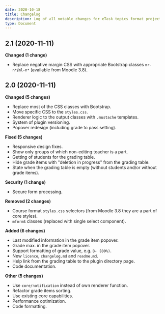 ```yaml
---
date: 2020-10-18
title: Changelog
description: Log of all notable changes for eTask topics format project.
type: Document
---
```


## 2.1 (2020-11-11)

**Changed (1 change)**

- Replace negative margin CSS with appropriate Bootstrap classes `mr-n*`/`ml-n*` (available from Moodle 3.8).

## 2.0 (2020-11-11)

**Changed (5 changes)**

- Replace most of the CSS classes with Bootstrap.
- Move specific CSS to the `styles.css`.
- Renderer logic to the output classes with `.mustache` templates.
- System of plugin versioning.
- Popover redesign (including grade to pass setting).

**Fixed (5 changes)**

- Responsive design fixes.
- Show only groups of which non-editing teacher is a part.
- Getting of students for the grading table.
- Hide grade items with "deletion in progress" from the grading table.
- State when the grading table is empty (without students and/or without grade items).

**Security (1 change)**

- Secure form processing.

**Removed (2 changes)**

- Course format `styles.css` selectors (from Moodle 3.8 they are a part of core styles).
- `mform`s classes (replaced with single select component).

**Added (6 changes)**

- Last modified information in the grade item popover.
- Grade max. in the grade item popover.
- Support formatting of grade value, e.g. `B- (80%)`.
- New `licence`, `changelog.md` and `readme.md`.
- Help link from the grading table to the plugin directory page.
- Code documentation.

**Other (5 changes)**

- Use `core/notification` instead of own renderer function.
- Refactor grade items sorting.
- Use existing core capabilities.
- Performance optimization.
- Code formatting.
